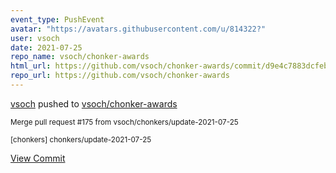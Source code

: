 ```yaml
---
event_type: PushEvent
avatar: "https://avatars.githubusercontent.com/u/814322?"
user: vsoch
date: 2021-07-25
repo_name: vsoch/chonker-awards
html_url: https://github.com/vsoch/chonker-awards/commit/d9e4c7883dcfeb32361f6b0c3f34b34cfdf9bba6
repo_url: https://github.com/vsoch/chonker-awards
---
```


<a href='https://github.com/vsoch' target='_blank'>vsoch</a> pushed to <a href='https://github.com/vsoch/chonker-awards' target='_blank'>vsoch/chonker-awards</a>

<small>Merge pull request #175 from vsoch/chonkers/update-2021-07-25

[chonkers] chonkers/update-2021-07-25</small>

<a href='https://github.com/vsoch/chonker-awards/commit/d9e4c7883dcfeb32361f6b0c3f34b34cfdf9bba6' target='_blank'>View Commit</a>